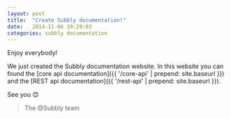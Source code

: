 ```yaml
---
layout: post
title:  "Create Subbly documentation!"
date:   2014-11-06 19:29:03
categories: subbly documentation
---
```


Enjoy everybody!

We just created the Subbly documentation website. In this website you can found the [core api documentation]({{ '/core-api' | prepend: site.baseurl }}) and the [REST api documentation]({{ '/rest-api' | prepend: site.baseurl }}).

See you :blush:

> The @Subbly team
